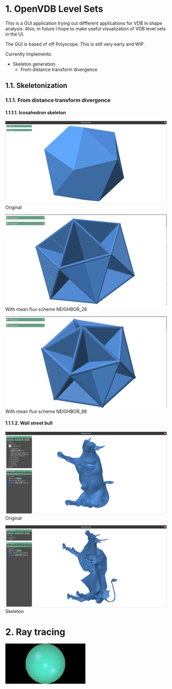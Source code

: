 # 1. OpenVDB Level Sets
This is a GUI application trying out diffferent applications for VDB in shape analysis.
Also, in future I hope to make useful visualization of VDB level sets in the UI.

The GUI is based of off Polyscope. This is still very early and WIP.

Currently Implements:
 - Skeleton generation
    - From distance transform divergence

## 1.1. Skeletonization
### 1.1.1. From distance transform divergence
#### 1.1.1.1. Icosahedron skeleton
![Icosahedron original](./images/Icosahedron_original.png)
                Original

![Mean flux scheme NEIGHBOR_26](./images/Icosahedron_neighbor_26.png)
                With mean flux scheme NEIGHBOR_26

![Mean flux scheme NEIGHBOR_98](./images/Icosahedron_neighbor_98.png)
                With mean flux scheme NEIGHBOR_98

#### 1.1.1.2. Wall street bull
![Bull_original](./images/Bull_original.png)
             Original

![Bull skeleton](./images/Bull_skeleton.png)
             Skeleton

# 2. Ray tracing
![Ray_tracer_test](./images/rt_test.png)